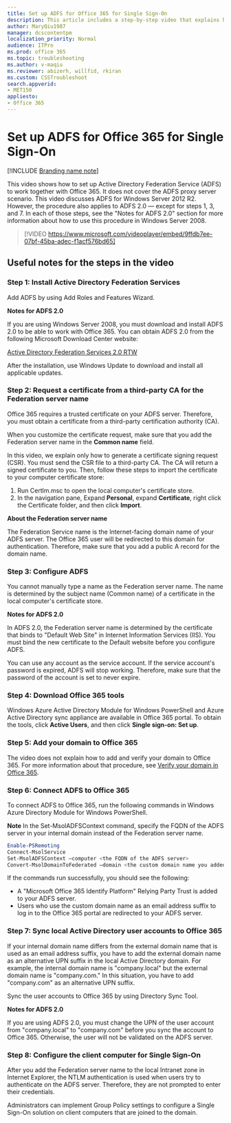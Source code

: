 ```yaml
---
title: Set up ADFS for Office 365 for Single Sign-On
description: This article includes a step-by-step video that explains how to configure ADFS to work together with Office 365 for Single Sign-On solution.
author: MaryQiu1987
manager: dcscontentpm
localization_priority: Normal
audience: ITPro
ms.prod: office 365
ms.topic: troubleshooting
ms.author: v-maqiu
ms.reviewer: abizerh, willfid, rkiran
ms.custom: CSSTroubleshoot
search.appverid: 
- MET150
appliesto:
- Office 365
---
```


# Set up ADFS for Office 365 for Single Sign-On

[!INCLUDE [Branding name note](../../../includes/branding-name-note.md)]

This video shows how to set up Active Directory Federation Service (ADFS) to work together with Office 365. It does not cover the ADFS proxy server scenario. This video discusses ADFS for Windows Server 2012 R2. However, the procedure also applies to ADFS 2.0 — except for steps 1, 3, and 7. In each of those steps, see the "Notes for ADFS 2.0" section for more information about how to use this procedure in Windows Server 2008.

> [!VIDEO https://www.microsoft.com/videoplayer/embed/9ffdb7ee-07bf-45ba-adec-f1acf576bd65]

## Useful notes for the steps in the video

### Step 1: Install Active Directory Federation Services

Add ADFS by using Add Roles and Features Wizard.

**Notes for ADFS 2.0**

If you are using Windows Server 2008, you must download and install ADFS 2.0 to be able to work with Office 365. You can obtain ADFS 2.0 from the following Microsoft Download Center website:

[Active Directory Federation Services 2.0 RTW](https://support.microsoft.com/help/974408)

After the installation, use Windows Update to download and install all applicable updates.

### Step 2: Request a certificate from a third-party CA for the Federation server name

Office 365 requires a trusted certificate on your ADFS server. Therefore, you must obtain a certificate from a third-party certification authority (CA). 

When you customize the certificate request, make sure that you add the Federation server name in the **Common name** field. 

In this video, we explain only how to generate a certificate signing request (CSR). You must send the CSR file to a third-party CA. The CA will return a signed certificate to you. Then, follow these steps to import the certificate to your computer certificate store:

1. Run Certlm.msc to open the local computer's certificate store.   
2. In the navigation pane, Expand **Personal**, expand **Certificate**, right click the Certificate folder, and then click **Import**.   

**About the Federation server name**

The Federation Service name is the Internet-facing domain name of your ADFS server. The Office 365 user will be redirected to this domain for authentication. Therefore, make sure that you add a public A record for the domain name. 

### Step 3: Configure ADFS

You cannot manually type a name as the Federation server name. The name is determined by the subject name (Common name) of a certificate in the local computer's certificate store.

**Notes for ADFS 2.0**

In ADFS 2.0, the Federation server name is determined by the certificate that binds to "Default Web Site" in Internet Information Services (IIS). You must bind the new certificate to the Default website before you configure ADFS.

You can use any account as the service account. If the service account's password is expired, ADFS will stop working. Therefore, make sure that the password of the account is set to never expire.

### Step 4: Download Office 365 tools

Windows Azure Active Directory Module for Windows PowerShell and Azure Active Directory sync appliance are available in Office 365 portal. To obtain the tools, click **Active Users**, and then click **Single sign-on: Set up**.

### Step 5: Add your domain to Office 365

The video does not explain how to add and verify your domain to Office 365. For more information about that procedure, see [Verify your domain in Office 365](https://support.office.com/en-ca/article/verify-your-domain-in-office-365-6383f56d-3d09-4dcb-9b41-b5f5a5efd611).

### Step 6: Connect ADFS to Office 365

To connect ADFS to Office 365, run the following commands in Windows Azure Directory Module for Windows PowerShell.

**Note** In the Set-MsolADFSContext command, specify the FQDN of the ADFS server in your internal domain instead of the Federation server name.

```powershell
Enable-PSRemoting 
Connect-MsolService 
Set-MsolADFSContext –computer <the FQDN of the ADFS server>
Convert-MsolDomainToFederated –domain <the custom domain name you added into Office 365>
```

If the commands run successfully, you should see the following:

- A "Microsoft Office 365 Identify Platform" Relying Party Trust is added to your ADFS server.   
- Users who use the custom domain name as an email address suffix to log in to the Office 365 portal are redirected to your ADFS server.   

### Step 7: Sync local Active Directory user accounts to Office 365

If your internal domain name differs from the external domain name that is used as an email address suffix, you have to add the external domain name as an alternative UPN suffix in the local Active Directory domain. For example, the internal domain name is "company.local" but the external domain name is "company.com." In this situation, you have to add "company.com" as an alternative UPN suffix.

Sync the user accounts to Office 365 by using Directory Sync Tool.

**Notes for ADFS 2.0**

If you are using ADFS 2.0, you must change the UPN of the user account from "company.local" to "company.com" before you sync the account to Office 365. Otherwise, the user will not be validated on the ADFS server. 

### Step 8: Configure the client computer for Single Sign-On

After you add the Federation server name to the local Intranet zone in Internet Explorer, the NTLM authentication is used when users try to authenticate on the ADFS server. Therefore, they are not prompted to enter their credentials. 

Administrators can implement Group Policy settings to configure a Single Sign-On solution on client computers that are joined to the domain.
